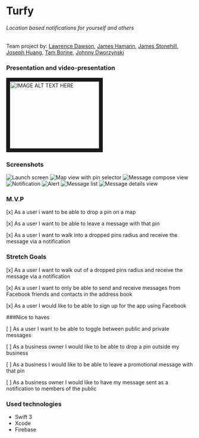 # Turfy
###### Location based notifications for yourself and others
Team project by: [Lawrence Dawson](https://github.com/lawrencedawson), [James Hamann](https://github.com/jameshamann), [James Stonehill](https://github.com/jamesstonehill), [Joseph Huang](https://github.com/jh2633), [Tam Borine](https://github.com/tam-borine), [Johnny Dworzynski](https://github.com/johnnydee8)



### Presentation and video-presentation

<a href="http://www.youtube.com/watch?feature=player_embedded&v=16ccXqqh5W8" target="_blank"><img src="http://img.youtube.com/vi/16ccXqqh5W8/0.jpg"
alt="IMAGE ALT TEXT HERE" width="240" height="180" border="10" /></a>

### Screenshots

![Launch screen](https://dl.dropboxusercontent.com/u/26830157/Turfy/screenshot1.png "Launch screen")
![Map view with pin selector](https://dl.dropboxusercontent.com/u/26830157/Turfy/screenshot2.png "Map view")
![Message compose view](https://dl.dropboxusercontent.com/u/26830157/Turfy/screenshot3.png "Message compose view")
![Notification](https://dl.dropboxusercontent.com/u/26830157/Turfy/screenshot4.png "Notification")
![Alert](https://dl.dropboxusercontent.com/u/26830157/Turfy/screenshot6.png "Alert")
![Message list](https://dl.dropboxusercontent.com/u/26830157/Turfy/screenshot7.png "Message list")
![Message details view](https://dl.dropboxusercontent.com/u/26830157/Turfy/screenshot8.png "Message details view")

### M.V.P

[x] As a user i want to be able to drop a pin on a map

[x] As a user I want to be able to leave a message with that pin

[x] As a user I want to walk into a dropped pins radius and receive the message via a notification

### Stretch Goals

[x] As a user I want to walk out of a dropped pins radius and receive the message via a notification

[x] As a user I want to only be able to send and receive messages from Facebook friends and contacts in the address book

[x] As a user I would like to be able to sign up for the app using Facebook

###Nice to haves

[ ] As a user I want to be able to toggle between public and private messages

[ ] As a business owner I would like to be able to drop a pin outside my business

[ ] As a business I would like to be able to leave a promotional message with that pin

[ ] As a business owner I would like to have my message sent as a notification to members of the public

### Used technologies

- Swift 3
- Xcode
- Firebase
